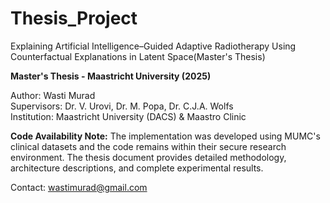 # Thesis_Project
Explaining Artificial Intelligence–Guided Adaptive Radiotherapy Using Counterfactual Explanations in Latent Space(Master's Thesis)

**Master's Thesis - Maastricht University (2025)**

Author: Wasti Murad  
Supervisors: Dr. V. Urovi, Dr. M. Popa, Dr. C.J.A. Wolfs  
Institution: Maastricht University (DACS) & Maastro Clinic

**Code Availability Note:** The implementation was developed using MUMC's clinical datasets and the code remains within their secure research environment. The thesis document provides detailed methodology, architecture descriptions, and complete experimental results.

Contact: wastimurad@gmail.com
